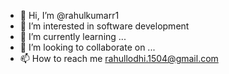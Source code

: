 - 👋 Hi, I’m @rahulkumarr1
- 👀 I’m interested in software development
- 🌱 I’m currently learning ...
- 💞️ I’m looking to collaborate on ...
- 📫 How to reach me rahullodhi.1504@gmail.com

<!---
rahulkumarr1/rahulkumarr1 is a ✨ special ✨ repository because its `README.md` (this file) appears on your GitHub profile.
You can click the Preview link to take a look at your changes.
--->
